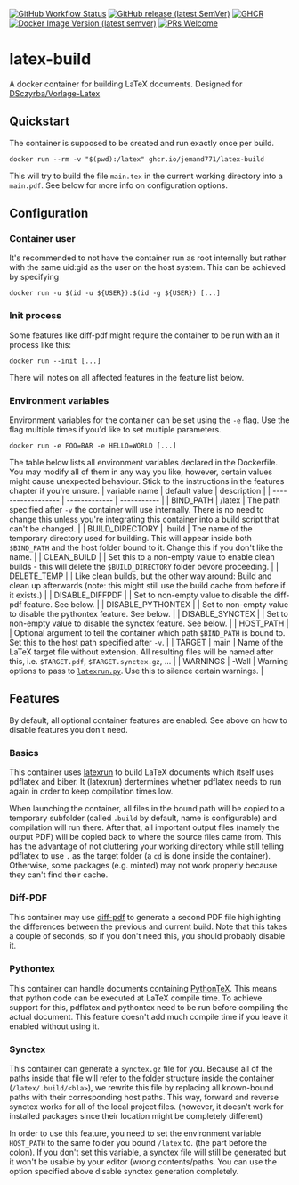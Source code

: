 [![GitHub Workflow Status](https://img.shields.io/github/workflow/status/jemand771/latex-build/docker-build?style=for-the-badge)](https://github.com/jemand771/latex-build/actions)
[![GitHub release (latest SemVer)](https://img.shields.io/github/v/release/jemand771/latex-build?style=for-the-badge)](https://github.com/jemand771/latex-build/releases/latest)
[![GHCR](https://img.shields.io/badge/GHCR-same_as_---->-blue.svg?style=for-the-badge)](https://github.com/jemand771/latex-build/pkgs/container/latex-build)
[![Docker Image Version (latest semver)](https://img.shields.io/docker/v/jemand771/latex-build?label=docker%20hub&sort=semver&style=for-the-badge)](https://hub.docker.com/repository/docker/jemand771/latex-build)
[![PRs Welcome](https://img.shields.io/badge/Pull_requests-welcome-brightgreen.svg?style=for-the-badge)](https://github.com/jemand771/latex-build/compare)
# latex-build
A docker container for building LaTeX documents. Designed for [DSczyrba/Vorlage-Latex](https://github.com/DSczyrba/Vorlage-Latex)

## Quickstart
The container is supposed to be created and run exactly once per build.
```
docker run --rm -v "$(pwd):/latex" ghcr.io/jemand771/latex-build
```
This will try to build the file `main.tex` in the current working directory into a `main.pdf`. See below for more info on configuration options.

## Configuration
### Container user
It's recommended to not have the container run as root internally but rather with the same uid:gid as the user on the host system. This can be achieved by specifying
```
docker run -u $(id -u ${USER}):$(id -g ${USER}) [...]
```

### Init process
Some features like diff-pdf might require the container to be run with an it process like this:
```
docker run --init [...]
```
There will notes on all affected features in the feature list below.


### Environment variables
Environment variables for the container can be set using the `-e` flag. Use the flag multiple times if you'd like to set multiple parameters.
```
docker run -e FOO=BAR -e HELLO=WORLD [...]
```
The table below lists all environment variables declared in the Dockerfile. You may modify all of them in any way you like, however, certain values might cause unexpected behaviour. Stick to the instructions in the features chapter if you're unsure.
| variable name      | default value | description |
| ------------------ | ------------- | ----------- |
| BIND_PATH          | /latex        | The path specified after `-v` the container will use internally. There is no need to change this unless you're integrating this container into a build script that can't be changed. |
| BUILD_DIRECTORY    | .build        | The name of the temporary directory used for building. This will appear inside both `$BIND_PATH` and the host folder bound to it. Change this if you don't like the name. |
| CLEAN_BUILD        |               | Set this to a non-empty value to enable clean builds - this will delete the `$BUILD_DIRECTORY` folder bevore proceeding. |
| DELETE_TEMP        |               | Like clean builds, but the other way around: Build and clean up afterwards (note: this might still use the build cache from before if it exists.) |
| DISABLE_DIFFPDF    |               | Set to non-empty value to disable the diff-pdf feature. See below. |
| DISABLE_PYTHONTEX  |               | Set to non-empty value to disable the pythontex feature. See below. |
| DISABLE_SYNCTEX    |               | Set to non-empty value to disable the synctex feature. See below. |
| HOST_PATH          |               | Optional argument to tell the container which path `$BIND_PATH` is bound to. Set this to the host path specified after `-v`. |
| TARGET             | main          | Name of the LaTeX target file without extension. All resulting files will be named after this, i.e. `$TARGET.pdf`, `$TARGET.synctex.gz`, ... |
| WARNINGS           | -Wall         | Warning options to pass to [`latexrun.py`](https://github.com/aclements/latexrun). Use this to silence certain warnings. |

## Features
By default, all optional container features are enabled. See above on how to disable features you don't need.

### Basics
This container uses [latexrun](https://github.com/aclements/latexrun) to build LaTeX documents which itself uses pdflatex and biber. It (latexrun) dertermines whether pdflatex needs to run again in order to keep compilation times low.

When launching the container, all files in the bound path will be copied to a temporary subfolder (called `.build` by default, name is configurable) and compilation will run there. After that, all important output files (namely the output PDF) will be copied back to where the source files came from. This has the advantage of not cluttering your working directory while still telling pdflatex to use `.` as the target folder (a `cd` is done inside the container). Otherwise, some packages (e.g. minted) may not work properly because they can't find their cache.

### Diff-PDF
This container may use [diff-pdf](https://vslavik.github.io/diff-pdf/) to generate a second PDF file highlighting the differences between the previous and current build. Note that this takes a couple of seconds, so if you don't need this, you should probably disable it.

### Pythontex
This container can handle documents containing [PythonTeX](https://ctan.org/pkg/pythontex). This means that python code can be executed at LaTeX compile time. To achieve support for this, pdflatex and pythontex need to be run before compiling the actual document. This feature doesn't add much compile time if you leave it enabled without using it.

### Synctex
This container can generate a `synctex.gz` file for you. Because all of the paths inside that file will refer to the folder structure inside the container (`/latex/.build/<bla>`), we rewrite this file by replacing all known-bound paths with their corresponding host paths. This way, forward and reverse synctex works for all of the local project files. (however, it doesn't work for installed packages since their location might be completely different)

In order to use this feature, you need to set the environment variable `HOST_PATH` to the same folder you bound `/latex` to. (the part before the colon). If you don't set this variable, a synctex file will still be generated but it won't be usable by your editor (wrong contents/paths. You can use the option specified above disable synctex generation completely.
